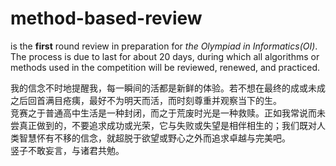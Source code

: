 # method-based-review
is the **first** round review in preparation for *the Olympiad in Informatics(OI)*.  
The process is due to last for about 20 days, during which all algorithms or methods used in the competition will be reviewed, renewed, and practiced.

我的信念不时地提醒我，每一瞬间的活都是新鲜的体验。若不想在最终的成或未成之后回首满目疮痍，最好不为明天而活，而时刻尊重并观察当下的生。  
竞赛之于普通高中生活是一种封闭，而之于荒废时光是一种救赎。正如我常说而未尝真正做到的，不要追求成功或光荣，它与失败或失望是相伴相生的；我们既对人类智慧怀有不移的信念，就超脱于欲望或野心之外而追求卓越与完美吧。  
竖子不敢妄言，与诸君共勉。

